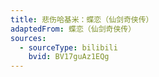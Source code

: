 ```yaml
---
title: 悲伤哈基米：蝶恋（仙剑奇侠传）
adaptedFrom: 蝶恋（仙剑奇侠传）
sources:
  - sourceType: bilibili
    bvid: BV17guAz1EQg
---
```

